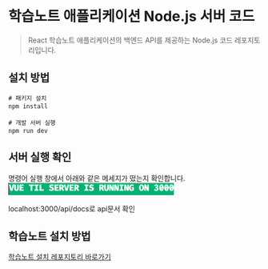 # 학습노트 애플리케이션 Node.js 서버 코드

> React 학습노트 애플리케이션의 백엔드 API를 제공하는 Node.js 코드 레포지토리입니다.

## 설치 방법

```
# 패키지 설치
npm install

# 개발 서버 실행
npm run dev
```

## 서버 실행 확인

명령어 실행 창에서 아래와 같은 메세지가 떴는지 확인합니다.   
<img src="./images/success-log.png" style="max-width:100%;">

localhost:3000/api/docs로 api문서 확인

## 학습노트 설치 방법

[학습노트 설치 레포지토리 바로가기](https://github.com/nohsunghyung/vue-learning-note)
